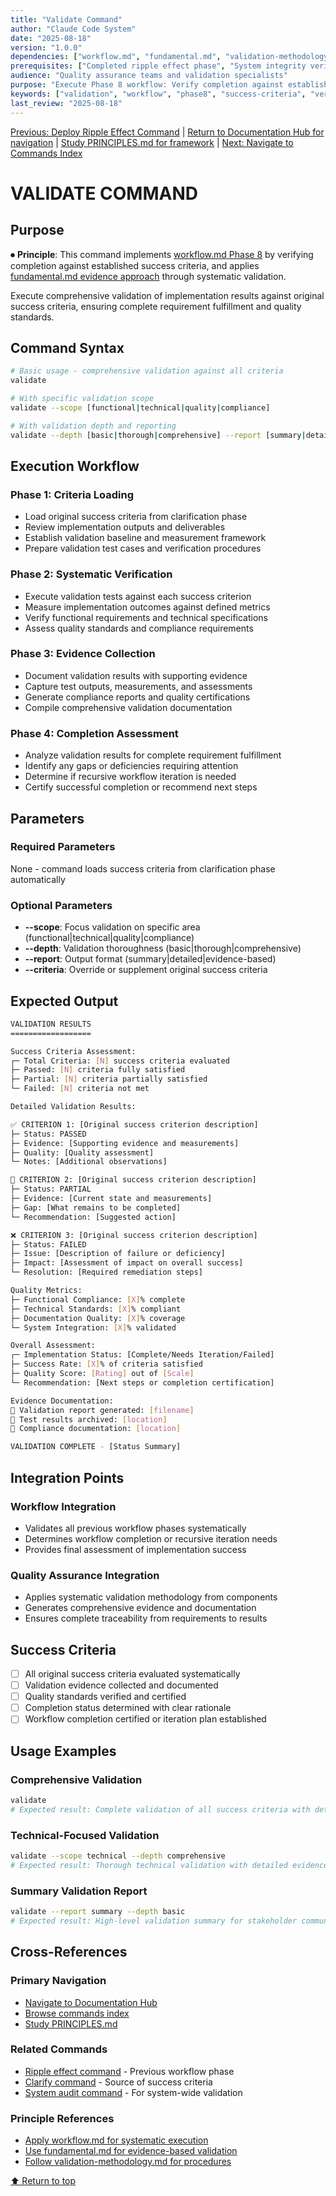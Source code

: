 ```yaml
---
title: "Validate Command"
author: "Claude Code System"
date: "2025-08-18"
version: "1.0.0"
dependencies: ["workflow.md", "fundamental.md", "validation-methodology.md"]
prerequisites: ["Completed ripple effect phase", "System integrity verified"]
audience: "Quality assurance teams and validation specialists"
purpose: "Execute Phase 8 workflow: Verify completion against established success criteria"
keywords: ["validation", "workflow", "phase8", "success-criteria", "verification"]
last_review: "2025-08-18"
---
```


[Previous: Deploy Ripple Effect Command](ripple-effect.md) | [Return to Documentation Hub for navigation](../docs/index.md) | [Study PRINCIPLES.md for framework](../docs/PRINCIPLES.md) | [Next: Navigate to Commands Index](index.md)

# VALIDATE COMMAND

## Purpose

⏺ **Principle**: This command implements [workflow.md Phase 8](../docs/principles/workflow.md) by verifying completion against established success criteria, and applies [fundamental.md evidence approach](../docs/principles/fundamental.md) through systematic validation.

Execute comprehensive validation of implementation results against original success criteria, ensuring complete requirement fulfillment and quality standards.

## Command Syntax

```bash
# Basic usage - comprehensive validation against all criteria
validate

# With specific validation scope
validate --scope [functional|technical|quality|compliance]

# With validation depth and reporting
validate --depth [basic|thorough|comprehensive] --report [summary|detailed|evidence-based]
```

## Execution Workflow

### Phase 1: Criteria Loading
- Load original success criteria from clarification phase
- Review implementation outputs and deliverables
- Establish validation baseline and measurement framework
- Prepare validation test cases and verification procedures

### Phase 2: Systematic Verification
- Execute validation tests against each success criterion
- Measure implementation outcomes against defined metrics
- Verify functional requirements and technical specifications
- Assess quality standards and compliance requirements

### Phase 3: Evidence Collection
- Document validation results with supporting evidence
- Capture test outputs, measurements, and assessments
- Generate compliance reports and quality certifications
- Compile comprehensive validation documentation

### Phase 4: Completion Assessment
- Analyze validation results for complete requirement fulfillment
- Identify any gaps or deficiencies requiring attention
- Determine if recursive workflow iteration is needed
- Certify successful completion or recommend next steps

## Parameters

### Required Parameters
None - command loads success criteria from clarification phase automatically

### Optional Parameters
- **--scope**: Focus validation on specific area (functional|technical|quality|compliance)
- **--depth**: Validation thoroughness (basic|thorough|comprehensive)
- **--report**: Output format (summary|detailed|evidence-based)
- **--criteria**: Override or supplement original success criteria

## Expected Output

```bash
VALIDATION RESULTS
==================

Success Criteria Assessment:
┌─ Total Criteria: [N] success criteria evaluated
├─ Passed: [N] criteria fully satisfied
├─ Partial: [N] criteria partially satisfied
└─ Failed: [N] criteria not met

Detailed Validation Results:

✅ CRITERION 1: [Original success criterion description]
├─ Status: PASSED
├─ Evidence: [Supporting evidence and measurements]
├─ Quality: [Quality assessment]
└─ Notes: [Additional observations]

🔄 CRITERION 2: [Original success criterion description]
├─ Status: PARTIAL
├─ Evidence: [Current state and measurements]
├─ Gap: [What remains to be completed]
└─ Recommendation: [Suggested action]

❌ CRITERION 3: [Original success criterion description]
├─ Status: FAILED
├─ Issue: [Description of failure or deficiency]
├─ Impact: [Assessment of impact on overall success]
└─ Resolution: [Required remediation steps]

Quality Metrics:
├─ Functional Compliance: [X]% complete
├─ Technical Standards: [X]% compliant
├─ Documentation Quality: [X]% coverage
└─ System Integration: [X]% validated

Overall Assessment:
┌─ Implementation Status: [Complete/Needs Iteration/Failed]
├─ Success Rate: [X]% of criteria satisfied
├─ Quality Score: [Rating] out of [Scale]
└─ Recommendation: [Next steps or completion certification]

Evidence Documentation:
📁 Validation report generated: [filename]
📁 Test results archived: [location]
📁 Compliance documentation: [location]

VALIDATION COMPLETE - [Status Summary]
```

## Integration Points

### Workflow Integration
- Validates all previous workflow phases systematically
- Determines workflow completion or recursive iteration needs
- Provides final assessment of implementation success

### Quality Assurance Integration
- Applies systematic validation methodology from components
- Generates comprehensive evidence and documentation
- Ensures complete traceability from requirements to results

## Success Criteria

- [ ] All original success criteria evaluated systematically
- [ ] Validation evidence collected and documented
- [ ] Quality standards verified and certified
- [ ] Completion status determined with clear rationale
- [ ] Workflow completion certified or iteration plan established

## Usage Examples

### Comprehensive Validation
```bash
validate
# Expected result: Complete validation of all success criteria with detailed assessment
```

### Technical-Focused Validation
```bash
validate --scope technical --depth comprehensive
# Expected result: Thorough technical validation with detailed evidence collection
```

### Summary Validation Report
```bash
validate --report summary --depth basic
# Expected result: High-level validation summary for stakeholder communication
```

## Cross-References

### Primary Navigation
- [Navigate to Documentation Hub](../docs/index.md)
- [Browse commands index](index.md)
- [Study PRINCIPLES.md](../docs/PRINCIPLES.md)

### Related Commands
- [Ripple effect command](ripple-effect.md) - Previous workflow phase
- [Clarify command](clarify.md) - Source of success criteria
- [System audit command](system-audit.md) - For system-wide validation

### Principle References
- [Apply workflow.md for systematic execution](../docs/principles/workflow.md)
- [Use fundamental.md for evidence-based validation](../docs/principles/fundamental.md)
- [Follow validation-methodology.md for procedures](../docs/components/validation-methodology.md)

[⬆ Return to top](#validate-command)